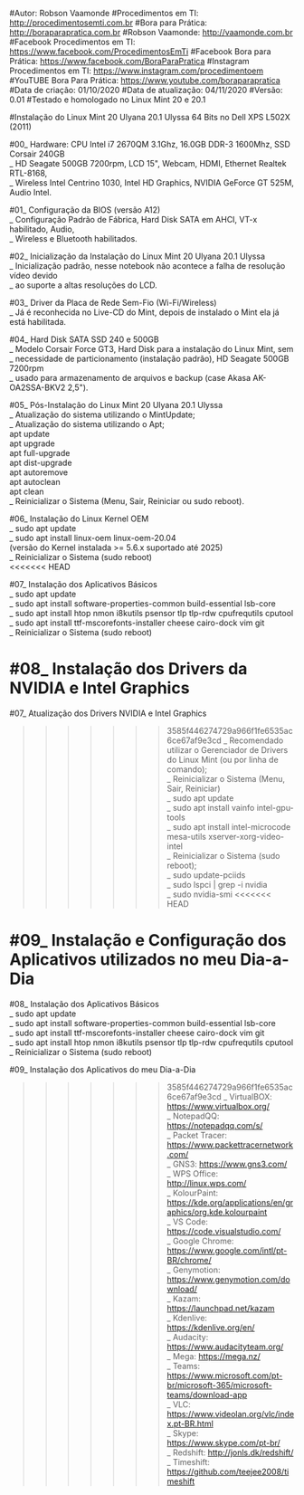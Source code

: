 #Autor: Robson Vaamonde
#Procedimentos em TI: http://procedimentosemti.com.br
#Bora para Prática: http://boraparapratica.com.br
#Robson Vaamonde: http://vaamonde.com.br
#Facebook Procedimentos em TI: https://www.facebook.com/ProcedimentosEmTi
#Facebook Bora para Prática: https://www.facebook.com/BoraParaPratica
#Instagram Procedimentos em TI: https://www.instagram.com/procedimentoem
#YouTUBE Bora Para Prática: https://www.youtube.com/boraparapratica
#Data de criação: 01/10/2020
#Data de atualização: 04/11/2020
#Versão: 0.01
#Testado e homologado no Linux Mint 20 e 20.1

#Instalação do Linux Mint 20 Ulyana 20.1 Ulyssa 64 Bits no Dell XPS L502X (2011)

#00_ Hardware: CPU Intel i7 2670QM 3.1Ghz, 16.0GB DDR-3 1600Mhz, SSD Corsair 240GB<br>
	_ HD Seagate 500GB 7200rpm, LCD 15", Webcam, HDMI, Ethernet Realtek RTL-8168,<br>
	_ Wireless Intel Centrino 1030, Intel HD Graphics, NVIDIA GeForce GT 525M, Audio Intel. 

#01_ Configuração da BIOS (versão A12)<br>
	_ Configuração Padrão de Fábrica, Hard Disk SATA em AHCI, VT-x habilitado, Audio,<br>
	_ Wireless e Bluetooth habilitados.
	
#02_ Inicialização da Instalação do Linux Mint 20 Ulyana 20.1 Ulyssa<br>
	_ Inicialização padrão, nesse notebook não acontece a falha de resolução vídeo devido<br>
	_ ao suporte a altas resoluções do LCD.

#03_ Driver da Placa de Rede Sem-Fio (Wi-Fi/Wireless)<br>
	_ Já é reconhecida no Live-CD do Mint, depois de instalado o Mint ela já está habilitada.

#04_ Hard Disk SATA SSD 240 e 500GB<br>
	_ Modelo Corsair Force GT3, Hard Disk para a instalação do Linux Mint, sem<br>
	_ necessidade de particionamento (instalação padrão), HD Seagate 500GB 7200rpm<br>
	_ usado para armazenamento de arquivos e backup (case Akasa AK-OA2SSA-BKV2 2,5").
	
#05_ Pós-Instalação do Linux Mint 20 Ulyana 20.1 Ulyssa<br>
	_ Atualização do sistema utilizando o MintUpdate;<br>
	_ Atualização do sistema utilizando o Apt;<br>
		apt update<br>
        apt upgrade<br>
        apt full-upgrade<br>
        apt dist-upgrade<br>
        apt autoremove<br>
        apt autoclean<br>
        apt clean<br>
	_ Reinicializar o Sistema (Menu, Sair, Reiniciar ou sudo reboot).

#06_ Instalação do Linux Kernel OEM<br>
    _ sudo apt update<br>
    _ sudo apt install linux-oem linux-oem-20.04<br>
		(versão do Kernel instalada >= 5.6.x suportado até 2025)<br>
   	_ Reinicializar o Sistema (sudo reboot)<br>
<<<<<<< HEAD

#07_ Instalação dos Aplicativos Básicos<br>
	_ sudo apt update<br>
	_ sudo apt install software-properties-common build-essential lsb-core<br>
	_ sudo apt install htop nmon i8kutils psensor tlp tlp-rdw cpufrequtils cputool<br>
	_ sudo apt install ttf-mscorefonts-installer cheese cairo-dock vim git<br>
	_ Reinicializar o Sistema (sudo reboot)

#08_ Instalação dos Drivers da NVIDIA e Intel Graphics<br>
=======
	
#07_ Atualização dos Drivers NVIDIA e Intel Graphics<br>
>>>>>>> 3585f446274729a966f1fe6535ac6ce67af9e3cd
	_ Recomendado utilizar o Gerenciador de Drivers do Linux Mint (ou por linha de comando);<br>
	_ Reinicializar o Sistema (Menu, Sair, Reiniciar)<br>
	_ sudo apt update<br>
	_ sudo apt install vainfo intel-gpu-tools<br>
	_ sudo apt install intel-microcode mesa-utils xserver-xorg-video-intel<br>
	_ Reinicializar o Sistema (sudo reboot);<br>
	_ sudo update-pciids<br>
	_ sudo lspci | grep -i nvidia<br>
	_ sudo nvidia-smi
<<<<<<< HEAD

#09_ Instalação e Configuração dos Aplicativos utilizados no meu Dia-a-Dia<br>
=======
	  
#08_ Instalação dos Aplicativos Básicos<br>
	_ sudo apt update<br>
	_ sudo apt install software-properties-common build-essential lsb-core<br>
	_ sudo apt install ttf-mscorefonts-installer cheese cairo-dock vim git<br>
	_ sudo apt install htop nmon i8kutils psensor tlp tlp-rdw cpufrequtils cputool<br>
	_ Reinicializar o Sistema (sudo reboot)<br>

#09_ Instalação dos Aplicativos do meu Dia-a-Dia<br>
>>>>>>> 3585f446274729a966f1fe6535ac6ce67af9e3cd
	_ VirtualBOX: https://www.virtualbox.org/<br>
	_ NotepadQQ: https://notepadqq.com/s/<br>
	_ Packet Tracer: https://www.packettracernetwork.com/<br>
	_ GNS3: https://www.gns3.com/<br>
	_ WPS Office: http://linux.wps.com/<br>
	_ KolourPaint: https://kde.org/applications/en/graphics/org.kde.kolourpaint<br>
	_ VS Code: https://code.visualstudio.com/<br>
	_ Google Chrome: https://www.google.com/intl/pt-BR/chrome/<br>
	_ Genymotion: https://www.genymotion.com/download/<br>
	_ Kazam: https://launchpad.net/kazam<br>
	_ Kdenlive: https://kdenlive.org/en/<br>
	_ Audacity: https://www.audacityteam.org/<br>
	_ Mega: https://mega.nz/<br>
	_ Teams: https://www.microsoft.com/pt-br/microsoft-365/microsoft-teams/download-app<br>
	_ VLC: https://www.videolan.org/vlc/index.pt-BR.html<br>
	_ Skype: https://www.skype.com/pt-br/<br>
    _ Redshift: http://jonls.dk/redshift/<br>
    _ Timeshift: https://github.com/teejee2008/timeshift
